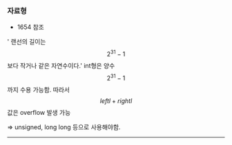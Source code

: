 
### 자료형  
- 1654 참조  

' 랜선의 길이는 $$2^31 - 1$$보다 작거나 같은 자연수이다.'
int형은 양수 $$2^31 - 1$$까지 수용 가능함.
따라서 $$leftl + rightl$$ 값은 overflow 발생 가능  

=> unsigned, long long 등으로 사용해야함.  

---